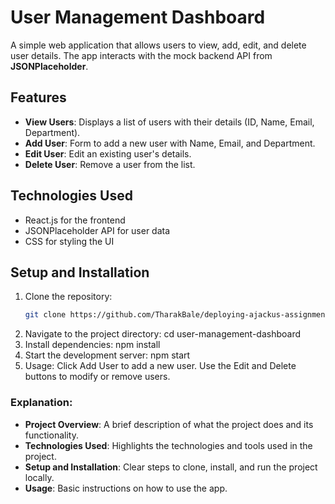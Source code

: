# User Management Dashboard

A simple web application that allows users to view, add, edit, and delete user details. The app interacts with the mock backend API from **JSONPlaceholder**.

## Features

- **View Users**: Displays a list of users with their details (ID, Name, Email, Department).
- **Add User**: Form to add a new user with Name, Email, and Department.
- **Edit User**: Edit an existing user's details.
- **Delete User**: Remove a user from the list.

## Technologies Used

- React.js for the frontend
- JSONPlaceholder API for user data
- CSS for styling the UI

## Setup and Installation

1. Clone the repository:
   ```bash
   git clone https://github.com/TharakBale/deploying-ajackus-assignment.git

2. Navigate to the project directory: cd user-management-dashboard
3. Install dependencies: npm install
4. Start the development server: npm start
5. Usage:
     Click Add User to add a new user.
     Use the Edit and Delete buttons to modify or remove users.
   
### Explanation:
- **Project Overview**: A brief description of what the project does and its functionality.
- **Technologies Used**: Highlights the technologies and tools used in the project.
- **Setup and Installation**: Clear steps to clone, install, and run the project locally.
- **Usage**: Basic instructions on how to use the app.
